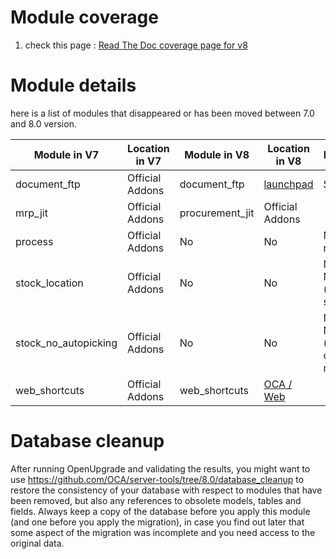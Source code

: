 
# Module coverage

1. check this page : [Read The Doc coverage page for v8](https://doc.therp.nl/openupgrade/modules70-80.html)

# Module details
here is a list of modules that disappeared or has been moved between 7.0 and 8.0 version.

| Module in V7        |  Location in V7  | Module in  V8   | Location in V8  | Extra Comment          |
|---------------------|------------------|-----------------|-----------------|------------------------|
|document_ftp         | Official Addons  | document_ftp    | [launchpad](https://code.launchpad.net/~openerp-community/openerp-extra/8.0-document)    |Status unknown   |
|mrp_jit              | Official Addons  | procurement_jit | Official Addons |                        |
|process              | Official Addons  | No              | No              | No impact to remove it |
|stock_location       | Official Addons  | No              | No              | No longer Needed (included in stock module) |
|stock_no_autopicking | Official Addons  | No              | No              | No longer Needed (reconfiguration of routes needed) |
|web_shortcuts        | Official Addons  | web_shortcuts              | [OCA / Web](https://github.com/OCA/web/tree/8.0)       |                        |

# Database cleanup

After running OpenUpgrade and validating the results, you might want to use https://github.com/OCA/server-tools/tree/8.0/database_cleanup to restore the consistency of your database with respect to modules that have been removed, but also any references to obsolete models, tables and fields. Always keep a copy of the database before you apply this module (and one before you apply the migration), in case you find out later that some aspect of the migration was incomplete and you need access to the original data.